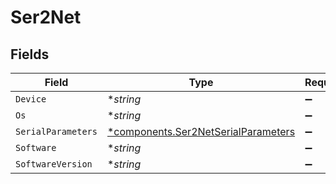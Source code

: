 # Ser2Net


## Fields

| Field                                                                                     | Type                                                                                      | Required                                                                                  | Description                                                                               |
| ----------------------------------------------------------------------------------------- | ----------------------------------------------------------------------------------------- | ----------------------------------------------------------------------------------------- | ----------------------------------------------------------------------------------------- |
| `Device`                                                                                  | **string*                                                                                 | :heavy_minus_sign:                                                                        | N/A                                                                                       |
| `Os`                                                                                      | **string*                                                                                 | :heavy_minus_sign:                                                                        | N/A                                                                                       |
| `SerialParameters`                                                                        | [*components.Ser2NetSerialParameters](../../models/components/ser2netserialparameters.md) | :heavy_minus_sign:                                                                        | N/A                                                                                       |
| `Software`                                                                                | **string*                                                                                 | :heavy_minus_sign:                                                                        | N/A                                                                                       |
| `SoftwareVersion`                                                                         | **string*                                                                                 | :heavy_minus_sign:                                                                        | N/A                                                                                       |